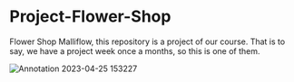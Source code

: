 # Project-Flower-Shop
Flower Shop Malliflow, this repository is a project of our course. That is to say, we have a project week once a months, so this is one of them.

![Annotation 2023-04-25 153227](https://user-images.githubusercontent.com/120341849/234293343-327d2d5f-687c-427c-bfb3-835e0f2437b5.png)
